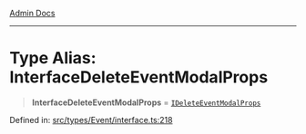 [Admin Docs](/)

***

# Type Alias: InterfaceDeleteEventModalProps

> **InterfaceDeleteEventModalProps** = [`IDeleteEventModalProps`](../interfaces/IDeleteEventModalProps.md)

Defined in: [src/types/Event/interface.ts:218](https://github.com/PalisadoesFoundation/talawa-admin/blob/main/src/types/Event/interface.ts#L218)
